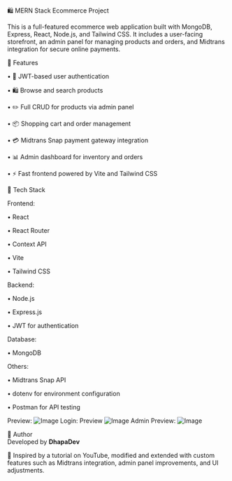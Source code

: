 🛍️ MERN Stack Ecommerce Project

This is a full-featured ecommerce web application built with MongoDB, Express, React, Node.js, and Tailwind CSS. It includes a user-facing storefront, an admin panel for managing products and orders, and Midtrans integration for secure online payments.

🚀 Features

•	🔐 JWT-based user authentication

•	🛍️ Browse and search products

•	✏️ Full CRUD for products via admin panel

•	📦 Shopping cart and order management

•	💳 Midtrans Snap payment gateway integration

•	📊 Admin dashboard for inventory and orders

•	⚡ Fast frontend powered by Vite and Tailwind CSS

🧱 Tech Stack

Frontend:

•	React

•	React Router

•	Context API

•	Vite

•	Tailwind CSS

Backend:

•	Node.js

•	Express.js

•	JWT for authentication

Database:

•	MongoDB

Others:

•	Midtrans Snap API

•	dotenv for environment configuration

•	Postman for API testing

Preview:
![Image](https://github.com/user-attachments/assets/0df19760-2719-46ef-973b-228134a82427)
Login: Preview
![Image](https://github.com/user-attachments/assets/3fd74104-8bd5-48ae-9f6e-bed9fd944109)
Admin Preview: 
![Image](https://github.com/user-attachments/assets/557382c2-0055-4263-8fdd-c155d44f5a3b)


🙌 Author  
Developed by **DhapaDev**

🔗 Inspired by a tutorial on YouTube, modified and extended with custom features such as Midtrans integration, admin panel improvements, and UI adjustments.
